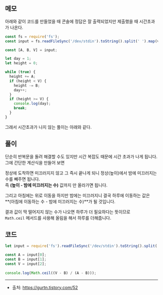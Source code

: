 ## 메모
아래와 같이 코드를 만들었을 때 콘솔에 정답은 잘 출력되었지만 제출했을 때 시간초과가 나온다.

```js
const fs = require('fs');
const input = fs.readFileSync('/dev/stdin').toString().split(' ').map(value => +value);

const [A, B, V] = input;

let day = 1;
let height = 0;

while (true) {
  height += A;
  if (height < V) {
    height -= B;
    day++;
  }
  if (height >= V) {
    console.log(day);
    break;
  }
}
```

그래서 시간초과가 나지 않는 풀이는 아래와 같다.

## 풀이
단순히 반복문을 돌려 해결할 수도 있지만 시간 복잡도 때문에 시간 초과가 나게 됩니다. <br>
그에 간단한 계산식을 만들어 보면

정상에 도착하면 미끄러지지 않고 그 즉시 끝나게 되니 정상(높이)에서 밤에 미끄러지는 수를 빼주면 됩니다. <br>
즉 **(높이 - 밤에 미끄러지는 수)** 값까지 만 올라가면 됩니다.

그리고 아침에는 위로 이동을 하지만 밤에는 미끄러지니 결국 하루에 이동하는 값은 <br>
**(아침에 이동하는 수 - 밤에 미끄러지는 수)**가 될 것입니다.

결과 값이 딱 떨어지지 않는 수가 나오면 하루가 더 필요하다는 뜻이므로 <br>
`Math.ceil` 메서드를 사용해 올림을 해서 하루를 더해줍니다.

## 코드

```js
let input = require('fs').readFileSync('/dev/stdin').toString().split(' ');

const A = input[0];
const B = input[1];
const V = input[2];
 
console.log(Math.ceil((V - B) / (A - B)));
```

___

- 출처: https://gurtn.tistory.com/52
